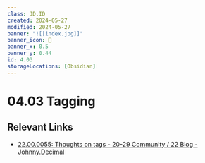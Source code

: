 ```yaml
---
class: JD.ID
created: 2024-05-27
modified: 2024-05-27
banner: "![[index.jpg]]"
banner_icon: 📇
banner_x: 0.5
banner_y: 0.44
id: 4.03
storageLocations: [Obsidian]
---
```


# 04.03 Tagging

## Relevant Links

- [22.00.0055: Thoughts on tags - 20-29 Community / 22 Blog - Johnny.Decimal](https://forum.johnnydecimal.com/t/22-00-0055-thoughts-on-tags/1493/2)
